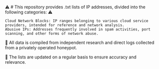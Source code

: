 :warning: # This repository provides .txt lists of IP addresses, divided into the following categories: :warning:

    Cloud Network Blocks: IP ranges belonging to various cloud service providers, intended for reference and network analysis.
    Abusive IPs: Addresses frequently involved in spam activities, port scanning, and other forms of network abuse.

:honey_pot: All data is compiled from independent research and direct logs collected from a privately operated honeypot.

:robot: The lists are updated on a regular basis to ensure accuracy and relevance.
